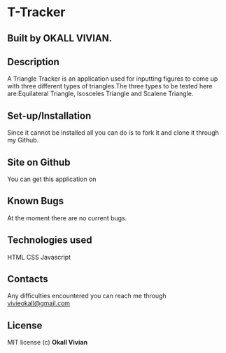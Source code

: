 # T-Tracker
## Built by OKALL VIVIAN.
## Description
A Triangle Tracker is an application used for inputting figures to come up with three different types of triangles.The three types to be tested here are:Equilateral Triangle, Isosceles Triangle and Scalene Triangle.
## Set-up/Installation
Since it cannot be installed all you can do is to fork it and clone it through my Github.
## Site on Github
You can get this application on <a href="https://github.com/Okalll/T-Tracker"></a>
## Known Bugs
At the moment there are no current bugs.
## Technologies used
HTML
CSS
Javascript
## Contacts
Any difficulties encountered you can reach me through vivieokall@gmail.com
## License
MIT license (c) **Okall Vivian**
